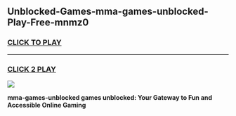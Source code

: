 
## Unblocked-Games-mma-games-unblocked-Play-Free-mnmz0
<h3>
<a href="https://premium76.site?title=mma-games-unblocked&ref=18A1">CLICK TO PLAY</a></h3>
<hr>

<h3>
<a href="https://premium76.site?title=mma-games-unblocked&ref=18A1">CLICK 2 PLAY</a>
  
</h3>

<a href="https://premium76.site?title=mma-games-unblocked&ref=18A1"><img src="https://clearcache.store/games.png"></a>


**mma-games-unblocked games unblocked: Your Gateway to Fun and Accessible Online Gaming**
